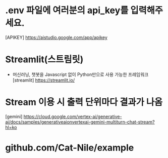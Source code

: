 # .env 파일에 여러분의 api_key를 입력해주세요.
[APIKEY] https://aistudio.google.com/app/apikey

# Streamlit(스트림릿)
- 머신러닝, 챗봇을 Javascript 없이 Python만으로 사용 가능한 프레임워크
[streamlit] https://streamlit.io/

# Stream 이용 시 출력 단위마다 결과가 나옴
[gemini] https://cloud.google.com/vertex-ai/generative-ai/docs/samples/generativeaionvertexai-gemini-multiturn-chat-stream?hl=ko

# github.com/Cat-Nile/example